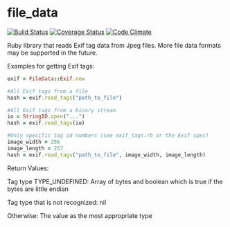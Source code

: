file_data
=========

[![Build Status](https://travis-ci.org/ScottHaney/file_data.svg?branch=master)](https://travis-ci.org/ScottHaney/file_data)
[![Coverage Status](https://coveralls.io/repos/github/ScottHaney/file_data/badge.svg?branch=master)](https://coveralls.io/github/ScottHaney/file_data?branch=master)
[![Code Climate](https://codeclimate.com/github/ScottHaney/file_data/badges/gpa.svg)](https://codeclimate.com/github/ScottHaney/file_data)

Ruby library that reads Exif tag data from Jpeg files. More file data formats may be supported in the future.

Examples for getting Exif tags:

```ruby
exif = FileData::Exif.new

#All Exif tags from a file
hash = exif.read_tags("path_to_file")

#All Exif tags from a binary stream
io = StringIO.open("...")
hash = exif.read_tags(io)

#Only specific tag id numbers (see exif_tags.rb or the Exif spec)
image_width = 256
image_length = 257
hash = exif.read_tags("path_to_file", image_width, image_length)
```

Return Values:

Tag type TYPE_UNDEFINED: Array of bytes and boolean which is true if the bytes are little endian

Tag type that is not recognized: nil

Otherwise: The value as the most appropriate type